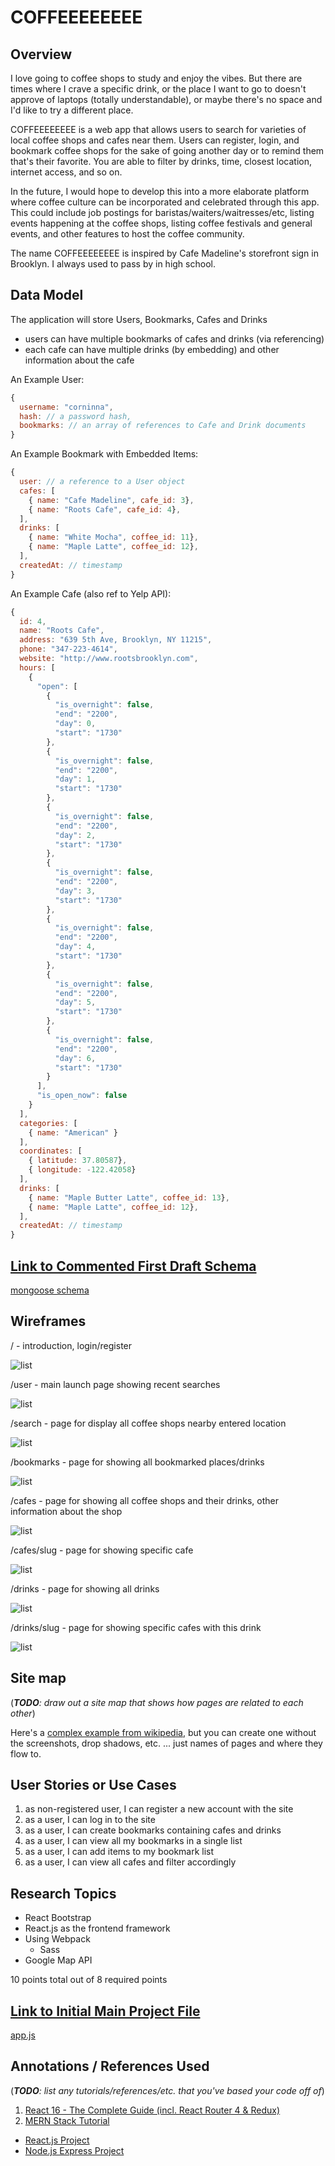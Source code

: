 # COFFEEEEEEEE

## Overview

I love going to coffee shops to study and enjoy the vibes. But there are times where I crave a specific drink, or the place I want to go to doesn't approve of laptops (totally understandable), or maybe there's no space and I'd like to try a different place.

COFFEEEEEEEE is a web app that allows users to search for varieties of local coffee shops and cafes near them. Users can register, login, and bookmark coffee shops for the sake of going another day or to remind them that's their favorite. You are able to filter by drinks, time, closest location, internet access, and so on.

In the future, I would hope to develop this into a more elaborate platform where coffee culture can be incorporated and celebrated through this app. This could include job postings for baristas/waiters/waitresses/etc, listing events happening at the coffee shops, listing coffee festivals and general events, and other features to host the coffee community.

The name COFFEEEEEEEE is inspired by Cafe Madeline's storefront sign in Brooklyn. I always used to pass by in high school. 

## Data Model

The application will store Users, Bookmarks, Cafes and Drinks

* users can have multiple bookmarks of cafes and drinks (via referencing)
* each cafe can have multiple drinks (by embedding) and other information about the cafe

An Example User:

```javascript
{
  username: "corninna",
  hash: // a password hash,
  bookmarks: // an array of references to Cafe and Drink documents
}
```

An Example Bookmark with Embedded Items:

```javascript
{
  user: // a reference to a User object
  cafes: [
    { name: "Cafe Madeline", cafe_id: 3},
    { name: "Roots Cafe", cafe_id: 4},
  ],
  drinks: [
    { name: "White Mocha", coffee_id: 11},
    { name: "Maple Latte", coffee_id: 12},
  ],
  createdAt: // timestamp
}
```

An Example Cafe (also ref to Yelp API):

```javascript
{
  id: 4,
  name: "Roots Cafe",
  address: "639 5th Ave, Brooklyn, NY 11215",
  phone: "347-223-4614",
  website: "http://www.rootsbrooklyn.com",
  hours: [
    {
      "open": [
        {
          "is_overnight": false,
          "end": "2200",
          "day": 0,
          "start": "1730"
        },
        {
          "is_overnight": false,
          "end": "2200",
          "day": 1,
          "start": "1730"
        },
        {
          "is_overnight": false,
          "end": "2200",
          "day": 2,
          "start": "1730"
        },
        {
          "is_overnight": false,
          "end": "2200",
          "day": 3,
          "start": "1730"
        },
        {
          "is_overnight": false,
          "end": "2200",
          "day": 4,
          "start": "1730"
        },
        {
          "is_overnight": false,
          "end": "2200",
          "day": 5,
          "start": "1730"
        },
        {
          "is_overnight": false,
          "end": "2200",
          "day": 6,
          "start": "1730"
        }
      ],
      "is_open_now": false
    }
  ],
  categories: [
    { name: "American" }
  ],
  coordinates: [
    { latitude: 37.80587},
    { longitude: -122.42058}
  ],
  drinks: [
    { name: "Maple Butter Latte", coffee_id: 13},
    { name: "Maple Latte", coffee_id: 12},
  ],
  createdAt: // timestamp
}
```


## [Link to Commented First Draft Schema](db.js) 

[mongoose schema](https://github.com/nyu-csci-ua-0480-001-003-fall-2018/cyong813-final-project/blob/master/src/db.js)

## Wireframes

/ - introduction, login/register

![list](documentation/intro.png)

/user - main launch page showing recent searches

![list](documentation/main.png)

/search - page for display all coffee shops nearby entered location

![list](documentation/list.png)

/bookmarks - page for showing all bookmarked places/drinks

![list](documentation/bookmarks.png)

/cafes - page for showing all coffee shops and their drinks, other information about the shop

![list](documentation/cafes.png)

/cafes/slug - page for showing specific cafe

![list](documentation/single_cafe.png)

/drinks - page for showing all drinks

![list](documentation/drinks.png)

/drinks/slug - page for showing specific cafes with this drink

![list](documentation/single_drink.png)

## Site map

(___TODO__: draw out a site map that shows how pages are related to each other_)

Here's a [complex example from wikipedia](https://upload.wikimedia.org/wikipedia/commons/2/20/Sitemap_google.jpg), but you can create one without the screenshots, drop shadows, etc. ... just names of pages and where they flow to.

## User Stories or Use Cases

1. as non-registered user, I can register a new account with the site
2. as a user, I can log in to the site
3. as a user, I can create bookmarks containing cafes and drinks
4. as a user, I can view all my bookmarks in a single list
5. as a user, I can add items to my bookmark list
6. as a user, I can view all cafes and filter accordingly

## Research Topics

* React Bootstrap
* React.js as the frontend framework
* Using Webpack 
    * Sass 
* Google Map API

10 points total out of 8 required points

## [Link to Initial Main Project File](app.js) 

[app.js](https://github.com/nyu-csci-ua-0480-001-003-fall-2018/cyong813-final-project/blob/master/src/app.js)

## Annotations / References Used

(___TODO__: list any tutorials/references/etc. that you've based your code off of_)

1. [React 16 - The Complete Guide (incl. React Router 4 & Redux)](https://www.udemy.com/react-the-complete-guide-incl-redux/) 
2. [MERN Stack Tutorial](https://appdividend.com/2017/06/28/mern-stack-tutorial/) 
  - [React.js Project](https://github.com/KrunalLathiya/reactfrontend)
  - [Node.js Express Project](https://github.com/KrunalLathiya/expressbackend)
  
